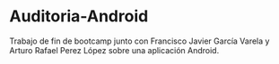 # Auditoria-Android
Trabajo de fin de bootcamp junto con Francisco Javier García Varela y Arturo Rafael Perez López sobre una aplicación Android. 
